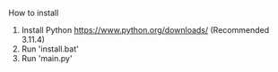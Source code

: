 How to install

1. Install Python https://www.python.org/downloads/ (Recommended 3.11.4)
2. Run 'install.bat'
3. Run 'main.py'